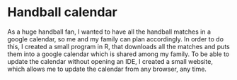 # Handball calendar
As a huge handball fan, I wanted to have all the handball matches in a google calendar, so me and my family can plan accordingly. In order to do this, I created a small program in R, that downloads all the matches and puts them into a google calendar which is shared among my family. To be able to update the calendar without opening an IDE, I created a small website, which allows me to update the calendar from any browser, any time.
